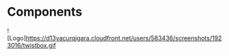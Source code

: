 # Components

![Logo]https://d13yacurqjgara.cloudfront.net/users/583436/screenshots/1923016/twistbox.gif
